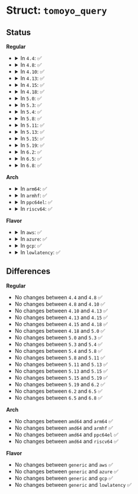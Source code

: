 # Struct: <code>tomoyo_query</code>

## Status
<b>Regular</b>
<ul>
<li>
<details>
<summary>In <code>4.4</code>: ✅</summary>

```c
struct tomoyo_query {
    struct list_head list;
    struct tomoyo_domain_info *domain;
    char *query;
    size_t query_len;
    unsigned int serial;
    u8 timer;
    u8 answer;
    u8 retry;
};
```
</details>
</li>
<li>
<details>
<summary>In <code>4.8</code>: ✅</summary>

```c
struct tomoyo_query {
    struct list_head list;
    struct tomoyo_domain_info *domain;
    char *query;
    size_t query_len;
    unsigned int serial;
    u8 timer;
    u8 answer;
    u8 retry;
};
```
</details>
</li>
<li>
<details>
<summary>In <code>4.10</code>: ✅</summary>

```c
struct tomoyo_query {
    struct list_head list;
    struct tomoyo_domain_info *domain;
    char *query;
    size_t query_len;
    unsigned int serial;
    u8 timer;
    u8 answer;
    u8 retry;
};
```
</details>
</li>
<li>
<details>
<summary>In <code>4.13</code>: ✅</summary>

```c
struct tomoyo_query {
    struct list_head list;
    struct tomoyo_domain_info *domain;
    char *query;
    size_t query_len;
    unsigned int serial;
    u8 timer;
    u8 answer;
    u8 retry;
};
```
</details>
</li>
<li>
<details>
<summary>In <code>4.15</code>: ✅</summary>

```c
struct tomoyo_query {
    struct list_head list;
    struct tomoyo_domain_info *domain;
    char *query;
    size_t query_len;
    unsigned int serial;
    u8 timer;
    u8 answer;
    u8 retry;
};
```
</details>
</li>
<li>
<details>
<summary>In <code>4.18</code>: ✅</summary>

```c
struct tomoyo_query {
    struct list_head list;
    struct tomoyo_domain_info *domain;
    char *query;
    size_t query_len;
    unsigned int serial;
    u8 timer;
    u8 answer;
    u8 retry;
};
```
</details>
</li>
<li>
<details>
<summary>In <code>5.0</code>: ✅</summary>

```c
struct tomoyo_query {
    struct list_head list;
    struct tomoyo_domain_info *domain;
    char *query;
    size_t query_len;
    unsigned int serial;
    u8 timer;
    u8 answer;
    u8 retry;
};
```
</details>
</li>
<li>
<details>
<summary>In <code>5.3</code>: ✅</summary>

```c
struct tomoyo_query {
    struct list_head list;
    struct tomoyo_domain_info *domain;
    char *query;
    size_t query_len;
    unsigned int serial;
    u8 timer;
    u8 answer;
    u8 retry;
};
```
</details>
</li>
<li>
<details>
<summary>In <code>5.4</code>: ✅</summary>

```c
struct tomoyo_query {
    struct list_head list;
    struct tomoyo_domain_info *domain;
    char *query;
    size_t query_len;
    unsigned int serial;
    u8 timer;
    u8 answer;
    u8 retry;
};
```
</details>
</li>
<li>
<details>
<summary>In <code>5.8</code>: ✅</summary>

```c
struct tomoyo_query {
    struct list_head list;
    struct tomoyo_domain_info *domain;
    char *query;
    size_t query_len;
    unsigned int serial;
    u8 timer;
    u8 answer;
    u8 retry;
};
```
</details>
</li>
<li>
<details>
<summary>In <code>5.11</code>: ✅</summary>

```c
struct tomoyo_query {
    struct list_head list;
    struct tomoyo_domain_info *domain;
    char *query;
    size_t query_len;
    unsigned int serial;
    u8 timer;
    u8 answer;
    u8 retry;
};
```
</details>
</li>
<li>
<details>
<summary>In <code>5.13</code>: ✅</summary>

```c
struct tomoyo_query {
    struct list_head list;
    struct tomoyo_domain_info *domain;
    char *query;
    size_t query_len;
    unsigned int serial;
    u8 timer;
    u8 answer;
    u8 retry;
};
```
</details>
</li>
<li>
<details>
<summary>In <code>5.15</code>: ✅</summary>

```c
struct tomoyo_query {
    struct list_head list;
    struct tomoyo_domain_info *domain;
    char *query;
    size_t query_len;
    unsigned int serial;
    u8 timer;
    u8 answer;
    u8 retry;
};
```
</details>
</li>
<li>
<details>
<summary>In <code>5.19</code>: ✅</summary>

```c
struct tomoyo_query {
    struct list_head list;
    struct tomoyo_domain_info *domain;
    char *query;
    size_t query_len;
    unsigned int serial;
    u8 timer;
    u8 answer;
    u8 retry;
};
```
</details>
</li>
<li>
<details>
<summary>In <code>6.2</code>: ✅</summary>

```c
struct tomoyo_query {
    struct list_head list;
    struct tomoyo_domain_info *domain;
    char *query;
    size_t query_len;
    unsigned int serial;
    u8 timer;
    u8 answer;
    u8 retry;
};
```
</details>
</li>
<li>
<details>
<summary>In <code>6.5</code>: ✅</summary>

```c
struct tomoyo_query {
    struct list_head list;
    struct tomoyo_domain_info *domain;
    char *query;
    size_t query_len;
    unsigned int serial;
    u8 timer;
    u8 answer;
    u8 retry;
};
```
</details>
</li>
<li>
<details>
<summary>In <code>6.8</code>: ✅</summary>

```c
struct tomoyo_query {
    struct list_head list;
    struct tomoyo_domain_info *domain;
    char *query;
    size_t query_len;
    unsigned int serial;
    u8 timer;
    u8 answer;
    u8 retry;
};
```
</details>
</li>
</ul>
<b>Arch</b>
<ul>
<li>
<details>
<summary>In <code>arm64</code>: ✅</summary>

```c
struct tomoyo_query {
    struct list_head list;
    struct tomoyo_domain_info *domain;
    char *query;
    size_t query_len;
    unsigned int serial;
    u8 timer;
    u8 answer;
    u8 retry;
};
```
</details>
</li>
<li>
<details>
<summary>In <code>armhf</code>: ✅</summary>

```c
struct tomoyo_query {
    struct list_head list;
    struct tomoyo_domain_info *domain;
    char *query;
    size_t query_len;
    unsigned int serial;
    u8 timer;
    u8 answer;
    u8 retry;
};
```
</details>
</li>
<li>
<details>
<summary>In <code>ppc64el</code>: ✅</summary>

```c
struct tomoyo_query {
    struct list_head list;
    struct tomoyo_domain_info *domain;
    char *query;
    size_t query_len;
    unsigned int serial;
    u8 timer;
    u8 answer;
    u8 retry;
};
```
</details>
</li>
<li>
<details>
<summary>In <code>riscv64</code>: ✅</summary>

```c
struct tomoyo_query {
    struct list_head list;
    struct tomoyo_domain_info *domain;
    char *query;
    size_t query_len;
    unsigned int serial;
    u8 timer;
    u8 answer;
    u8 retry;
};
```
</details>
</li>
</ul>
<b>Flavor</b>
<ul>
<li>
<details>
<summary>In <code>aws</code>: ✅</summary>

```c
struct tomoyo_query {
    struct list_head list;
    struct tomoyo_domain_info *domain;
    char *query;
    size_t query_len;
    unsigned int serial;
    u8 timer;
    u8 answer;
    u8 retry;
};
```
</details>
</li>
<li>
<details>
<summary>In <code>azure</code>: ✅</summary>

```c
struct tomoyo_query {
    struct list_head list;
    struct tomoyo_domain_info *domain;
    char *query;
    size_t query_len;
    unsigned int serial;
    u8 timer;
    u8 answer;
    u8 retry;
};
```
</details>
</li>
<li>
<details>
<summary>In <code>gcp</code>: ✅</summary>

```c
struct tomoyo_query {
    struct list_head list;
    struct tomoyo_domain_info *domain;
    char *query;
    size_t query_len;
    unsigned int serial;
    u8 timer;
    u8 answer;
    u8 retry;
};
```
</details>
</li>
<li>
<details>
<summary>In <code>lowlatency</code>: ✅</summary>

```c
struct tomoyo_query {
    struct list_head list;
    struct tomoyo_domain_info *domain;
    char *query;
    size_t query_len;
    unsigned int serial;
    u8 timer;
    u8 answer;
    u8 retry;
};
```
</details>
</li>
</ul>

## Differences
<b>Regular</b>
<ul>
<li>
No changes between <code>4.4</code> and <code>4.8</code> ✅
</li>
<li>
No changes between <code>4.8</code> and <code>4.10</code> ✅
</li>
<li>
No changes between <code>4.10</code> and <code>4.13</code> ✅
</li>
<li>
No changes between <code>4.13</code> and <code>4.15</code> ✅
</li>
<li>
No changes between <code>4.15</code> and <code>4.18</code> ✅
</li>
<li>
No changes between <code>4.18</code> and <code>5.0</code> ✅
</li>
<li>
No changes between <code>5.0</code> and <code>5.3</code> ✅
</li>
<li>
No changes between <code>5.3</code> and <code>5.4</code> ✅
</li>
<li>
No changes between <code>5.4</code> and <code>5.8</code> ✅
</li>
<li>
No changes between <code>5.8</code> and <code>5.11</code> ✅
</li>
<li>
No changes between <code>5.11</code> and <code>5.13</code> ✅
</li>
<li>
No changes between <code>5.13</code> and <code>5.15</code> ✅
</li>
<li>
No changes between <code>5.15</code> and <code>5.19</code> ✅
</li>
<li>
No changes between <code>5.19</code> and <code>6.2</code> ✅
</li>
<li>
No changes between <code>6.2</code> and <code>6.5</code> ✅
</li>
<li>
No changes between <code>6.5</code> and <code>6.8</code> ✅
</li>
</ul>
<b>Arch</b>
<ul>
<li>
No changes between <code>amd64</code> and <code>arm64</code> ✅
</li>
<li>
No changes between <code>amd64</code> and <code>armhf</code> ✅
</li>
<li>
No changes between <code>amd64</code> and <code>ppc64el</code> ✅
</li>
<li>
No changes between <code>amd64</code> and <code>riscv64</code> ✅
</li>
</ul>
<b>Flavor</b>
<ul>
<li>
No changes between <code>generic</code> and <code>aws</code> ✅
</li>
<li>
No changes between <code>generic</code> and <code>azure</code> ✅
</li>
<li>
No changes between <code>generic</code> and <code>gcp</code> ✅
</li>
<li>
No changes between <code>generic</code> and <code>lowlatency</code> ✅
</li>
</ul>
